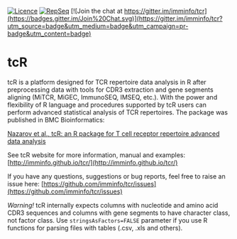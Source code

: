 [![Licence](https://img.shields.io/hexpm/l/plug.svg)](http://www.apache.org/licenses/LICENSE-2.0)
[![RepSeq](http://statsarray.com/wp-content/uploads/2014/03/omictools-logo.png)](http://omictools.com/tcr-s9043.html)
[![Join the chat at https://gitter.im/imminfo/tcr](https://badges.gitter.im/Join%20Chat.svg)](https://gitter.im/imminfo/tcr?utm_source=badge&utm_medium=badge&utm_campaign=pr-badge&utm_content=badge)

tcR
===

tcR is a platform designed for TCR repertoire data analysis in R after preprocessing data with tools for CDR3 extraction and gene segments aligning (MiTCR, MiGEC, ImmunoSEQ, IMSEQ, etc.). With the power and flexibility of R language and procedures supported by tcR users can perform advanced statistical analysis of TCR repertoires. The package was published in BMC Bioinformatics:

[Nazarov et al., tcR: an R package for T cell receptor repertoire advanced data analysis](http://www.biomedcentral.com/1471-2105/16/175)

See tcR website for more information, manual and examples: [http://imminfo.github.io/tcr/](http://imminfo.github.io/tcr/)

If you have any questions, suggestions or bug reports, feel free to raise an issue here: [https://github.com/imminfo/tcr/issues](https://github.com/imminfo/tcr/issues)

*Warning!*
tcR internally expects columns with nucleotide and amino acid CDR3 sequences and columns with gene segments to have character class, not factor class. Use `stringsAsFactors=FALSE` parameter if you use R functions for parsing files with tables (.csv, .xls and others).
